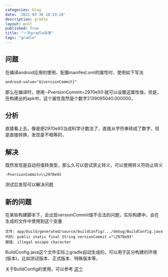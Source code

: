 ```yaml
---
categories: blog
date: '2021-03-30 10:19:18'
description: gradle
layout: post
published: True
title: "一次gradle异常"
tags: "gradle"
---
```


## 问题

在编译android应用的使用，配置manifest.xml的属性时，使用如下写法

```xml
android:value="${versionCommit}"
```

那么在编译时，使用·-PversionCommit=2970e93·就可以设置这属性值，但是，在构建出的apk中，这个属性竟然是个数字2139095040.000000，

## 分析

直接看上去，像是把2970e93当成科学计数法了，直接从字符串转成了数字，但是直接转换，发现是不相等的，

## 解决

既然发现是自动将值转类型，那么久可以尝试禁止转义，可以使用转义符防止转义

`-PversionCommit=\\2970e93`

测试后发现可以解决问题

## 新的问题

在某些构建脚本下，会出现versionCommit值不合法的问题，实际构建中，会在生成的文件中使用到这个变量

```
文件: app/build/generated/source/buildConfig/.../debug/BuildConfig.java
代码: public static final String versionCommit ="\2970e93"
报错: illegal escape character
```

BuildConfig.java这个文件实际上gradle自动生成的，可以用于区分构建的环境(版本)，比如测试版本、正式版本、特殊版本等，

关于BuildConfig的使用，可以参考 [这个](https://blog.csdn.net/gpf1320253667/article/details/84827292)













